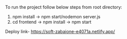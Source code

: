 To run the project follow below steps from root directory:
1. npm install -> npm start/nodemon server.js
2. cd frontend -> npm install -> npm start
   
Deploy link- https://soft-zabaione-e4071a.netlify.app/
